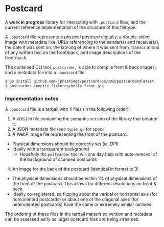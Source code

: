 # Postcard

A **work in progress** library for interacting with `.postcard` files, and the current reference implementation of the structure of this filetype.

A `.postcard` file represents a physical postcard digitally; a double-sided image with metadata like: URLs referencing to the sender(s) and receiver(s), the date it was sent on, the lat/long of where it was sent from, transcriptions of any written text on the front/back, and image descriptions of the front/back.

The contained CLI tool, `postcarder`, is able to compile front & back images, and a metadata file into a `.postcard` file:

```bash
$ go install github.com/jphastings/postcard-go/cmd/postcarder@latest
$ postcarder compile fixtures/hello-front.jpg
```

### Implementation notes

A `.postcard` file is a tarball with 4 files (in the following order):

1. A `VERSION` file containing the semantic version of the library that created it.
2. A JSON metadata file (see `types.go` for spec)
3. A WebP image file representing the front of the postcard.
  - Physical dimensions should be correctly set (ie. DPI)
  - Ideally with a transparent background
    - Hopefully the `postcarder` tool will one day help with auto-removal of the background of scanned postcards
4. An image for the back of the postcard (identical in format to 3)
  - The physical dimensions should be within 1% of physical dimensions of the front of the postcard. This allows for different resolutions on front & back
  - Ideally co-registered, so flipping about the verical or horizontal axis (for homoriented postcards) or about one of the diagonal axes (for heteroriented postcards) have the same or extremely similar outlines

The ordering of these files in the tarball matters so version and metadata can be assessed early as larger postcard files are being streamed.
